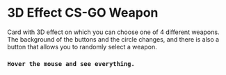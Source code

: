 # 3D Effect CS-GO Weapon

Card with 3D effect on which you can choose one of 4 different weapons.
The background of the buttons and the circle changes, and there is also 
a button that allows you to randomly select a weapon.


### `Hover the mouse and see everything.`
